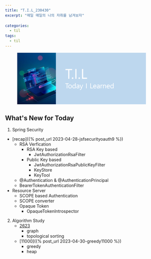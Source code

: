 ```yaml
---
title: "T.I.L_230430"
excerpt: "매일 매일의 나의 자취를 남겨보자"

categories:
  - til
tags:
  - til
---
```

<figure>
    <img src="/assets/images/til_image.png">
</figure>

## What's New for  Today   

1. Spring Security
  - [recap]({% post_url 2023-04-28-jsfsecurityoauth9 %})
      - RSA Verfication
          - RSA Key based
              - JwtAuthorizationRsaFilter
          - Public Key based
              - JwtAuthorizationRsaPublicKeyFilter
              - KeyStore
              - KeyTool      
      - @Authentication & @AuthenticationPrincipal
      - BearerTokenAuthenticationFilter
  - Resource Server
      - SCOPE based Authentication
      - SCOPE converter
      - Opaque Token
          - OpaqueTokenIntrospector


2. Algorithm Study
    - [2623](https://www.acmicpc.net/problem/2623)
        - graph
        - topological sorting
    - [11000]({% post_url 2023-04-30-greedy11000 %})
        - greedy
        - heap
